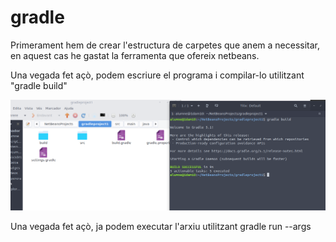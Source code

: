 # gradle

Primerament hem de crear l'estructura de carpetes que anem a necessitar, en aquest cas he gastat la ferramenta que ofereix netbeans.

Una vegada fet açò, podem escriure el programa i compilar-lo utilitzant "gradle build"

![imatge](./fotos/Gradlecompile.png)

Una vegada fet açò, ja podem executar l'arxiu utilitzant gradle run --args



